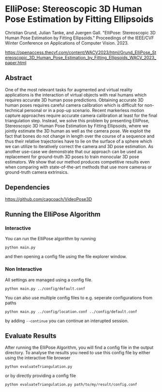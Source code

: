 # ElliPose: Stereoscopic 3D Human Pose Estimation by Fitting Ellipsoids 

Christian Grund, Julian Tanke, and Juergen Gall. "ElliPose: Stereoscopic 3D Human Pose Estimation by Fitting Ellipsoids." Proceedings of the IEEE/CVF Winter Conference on Applications of Computer Vision. 2023.

https://openaccess.thecvf.com/content/WACV2023/html/Grund_ElliPose_Stereoscopic_3D_Human_Pose_Estimation_by_Fitting_Ellipsoids_WACV_2023_paper.html


## Abstract

One of the most relevant tasks for augmented and virtual reality applications is the interaction of virtual objects with real humans which requires accurate 3D human pose predictions. Obtaining accurate 3D human poses requires careful camera calibration which is difficult for non-technical personal or in a pop-up scenario. Recent markerless motion capture approaches require accurate camera calibration at least for the final triangulation step. Instead, we solve this problem by presenting ElliPose, Stereoscopic 3D Human Pose Estimation by Fitting Ellipsoids, where we jointly estimate the 3D human as well as the camera pose. We exploit the fact that bones do not change in length over the course of a sequence and thus their relative trajectories have to lie on the surface of a sphere which we can utilize to iteratively correct the camera and 3D pose estimation. As another use-case we demonstrate that our approach can be used as replacement for ground-truth 3D poses to train monocular 3D pose estimators. We show that our method produces competitive results even when comparing with state-of-the-art methods that use more cameras or ground-truth camera extrinsics. 

## Dependencies

https://github.com/cagcoach/VideoPose3D

## Running the ElliPose Algorithm

### Interactive

You can run the ElliPose algorithm by running
```
python main.py
```
and then opening a config file using the file explorer window.

### Non Interactive

All settings are managed using a config file.
```
python main.py ../config/default.conf
```

You can also use multiple config files to e.g. seperate configurations from paths
```
python main.py ../config/location.conf ../config/default.conf 
```

by adding ```--continue``` you can continue an interupted session.

## Evaluate Results

After running the ElliPose Algorithm, you will find a config file in the output directory. To analyse the results you need to use this config file by either using the interactive file browser

```
python evaluateTriangulation.py
```
or by directly providing a config file

```
python evaluateTriangulation.py path/to/my/result/config.conf
```
